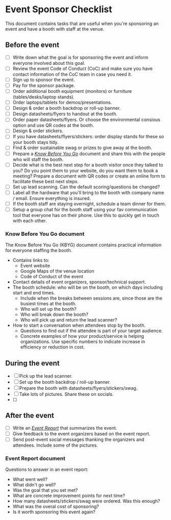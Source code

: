 # Event Sponsor Checklist

This document contains tasks that are useful when you're sponsoring an event and have a booth with staff at the venue.

## Before the event

- [ ] Write down what the goal is for sponsoring the event and inform everyone involved about this goal.
- [ ] Review the event Code of Conduct (CoC) and make sure you have contact information of the CoC team in case you need it.
- [ ] Sign up to sponsor the event.
- [ ] Pay for the sponsor package.
- [ ] Order additional booth equipment (monitors) or furniture (tables/desks/laptop stands).
- [ ] Order laptops/tablets for demos/presentations.
- [ ] Design & order a booth backdrop or roll-up banner.
- [ ] Design datasheets/flyers to handout at the booth.
- [ ] Order paper datasheets/flyers. Or choose the environmental consious option and use QR codes at the booth.
- [ ] Design & order stickers.
- [ ] If you have datasheets/flyers/stickers: order display stands for these so your booth stays tidy.
- [ ] Find & order sustainable swag or prizes to give away at the booth.
- [ ] Prepare a [_Know Before You Go_](#know-before-you-go-document) document and share this with the people who will staff the booth.
- [ ] Decide what is the best next step for a booth visitor once they talked to you? Do you point them to your website, do you want them to book a meeting? Prepare a document with QR codes or create an online form to facilitate these best next steps.
- [ ] Set up lead scanning. Can the default scoring/questions be changed?
- [ ] Label all the hardware that you'll bring to the booth with company name / email. Ensure everything is insured.
- [ ] If the booth staff are staying overnight, schedule a team dinner for them.
- [ ] Setup a group chat for the booth staff using your fav communication tool that everyone has on their phone. Use this to quickly get in touch with each other.

### Know Before You Go document

The Know Before You Go (KBYG) document contains practical information for everyone staffing the booth.

- Contains links to:
  - Event website
  - Google Maps of the venue location
  - Code of Conduct of the event
- Contact details of event organizers, sponsor/technical support.
- The booth schedule: who will be on the booth, on which days including start and end times.
  - Include when the breaks between sessions are, since those are the busiest times at the booth.
  - Who will set up the booth?
  - Who will break down the booth?
  - Who will pick up and return the lead scanner?
- How to start a conversation when attendees stop by the booth.
  - Questions to find out if the attendee is part of your target audience.
  - Concrete examples of how your product/service is helping organizations. Use specific numbers to indicate increase in efficiency or reduction in cost.

## During the event

- [ ] Pick up the lead scanner.
- [ ] Set up the booth backdrop / roll-up banner.
- [ ] Prepare the booth with datasheets/flyers/stickers/swag.
- [ ] Take lots of pictures. Share these on socials.
- [ ] 

## After the event

- [ ] Write an [_Event Report_](#event-report-document) that summarizes the event.
- [ ] Give feedback to the event organizers based on the event report.
- [ ] Send post-event social messages thanking the organizers and attendees. Include some of the pictures.

### Event Report document

Questions to answer in an event report:

- What went well?
- What didn't go well?
- Was the goal that you set met?
- What are concrete improvement points for next time?
- How many datasheets/stickers/swag were ordered. Was this enough?
- What was the overal cost of sponsoring?
- Is it worth sponsoring this event again?
